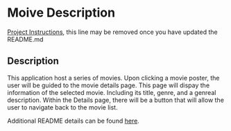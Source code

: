 # Moive Description
[Project Instructions](./INSTRUCTIONS.md), this line may be removed once you have updated the README.md

## Description
This application host a series of movies. Upon clicking a movie poster, the user will be guided to the movie details page. This page will dispay the information of the selected movie. Including its title, genre, and a genreal description. Within the Details page, there will be a button that will allow the user to navigate back to the movie list.

Additional README details can be found [here](https://github.com/PrimeAcademy/readme-template/blob/master/README.md).


        